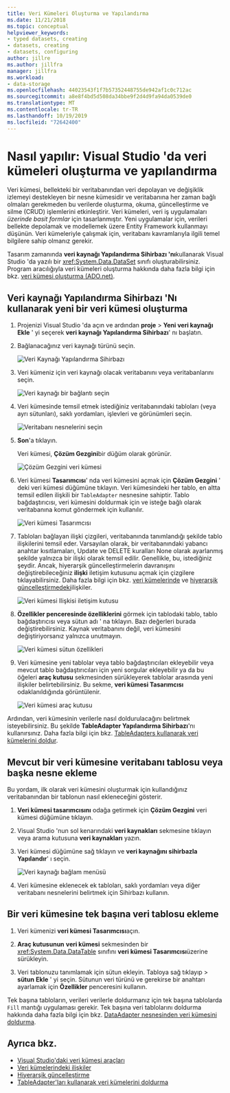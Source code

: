 ```yaml
---
title: Veri Kümeleri Oluşturma ve Yapılandırma
ms.date: 11/21/2018
ms.topic: conceptual
helpviewer_keywords:
- typed datasets, creating
- datasets, creating
- datasets, configuring
author: jillre
ms.author: jillfra
manager: jillfra
ms.workload:
- data-storage
ms.openlocfilehash: 44023543f1f7b57352448755de942af1c0c712ac
ms.sourcegitcommit: a8e8f4bd5d508da34bbe9f2d4d9fa94da0539de0
ms.translationtype: MT
ms.contentlocale: tr-TR
ms.lasthandoff: 10/19/2019
ms.locfileid: "72642400"
---
```

# <a name="how-to-create-and-configure-datasets-in-visual-studio"></a>Nasıl yapılır: Visual Studio 'da veri kümeleri oluşturma ve yapılandırma

Veri kümesi, bellekteki bir veritabanından veri depolayan ve değişiklik izlemeyi destekleyen bir nesne kümesidir ve veritabanına her zaman bağlı olmaları gerekmeden bu verilerde oluşturma, okuma, güncelleştirme ve silme (CRUD) işlemlerini etkinleştirir. Veri kümeleri, veri iş uygulamaları *üzerinde basit formlar* için tasarlanmıştır. Yeni uygulamalar için, verileri bellekte depolamak ve modellemek üzere Entity Framework kullanmayı düşünün. Veri kümeleriyle çalışmak için, veritabanı kavramlarıyla ilgili temel bilgilere sahip olmanız gerekir.

Tasarım zamanında **veri kaynağı Yapılandırma Sihirbazı 'nı**kullanarak Visual Studio 'da yazılı bir <xref:System.Data.DataSet> sınıfı oluşturabilirsiniz. Program aracılığıyla veri kümeleri oluşturma hakkında daha fazla bilgi için bkz. [veri kümesi oluşturma (ADO.net)](/dotnet/framework/data/adonet/dataset-datatable-dataview/creating-a-dataset).

## <a name="create-a-new-dataset-by-using-the-data-source-configuration-wizard"></a>Veri kaynağı Yapılandırma Sihirbazı 'Nı kullanarak yeni bir veri kümesi oluşturma

1. Projenizi Visual Studio 'da açın ve ardından **proje**  > **Yeni veri kaynağı Ekle** ' yi seçerek **veri kaynağı Yapılandırma Sihirbazı**' nı başlatın.

2. Bağlanacağınız veri kaynağı türünü seçin.

     ![Veri Kaynağı Yapılandırma Sihirbazı](../data-tools/media/data-source-configuration-wizard.png)

3. Veri kümeniz için veri kaynağı olacak veritabanını veya veritabanlarını seçin.

     ![Veri kaynağı bir bağlantı seçin](../data-tools/media/data-source-choose-a-connection.png)

4. Veri kümesinde temsil etmek istediğiniz veritabanındaki tabloları (veya ayrı sütunları), saklı yordamları, işlevleri ve görünümleri seçin.

     ![Veritabanı nesnelerini seçin](../data-tools/media/raddata-chose-objects.png)

5. **Son**'a tıklayın.

   Veri kümesi, **Çözüm Gezgini**bir düğüm olarak görünür.

   ![Çözüm Gezgini veri kümesi](../data-tools/media/dataset-in-solution-explorer.png)

6. Veri kümesi **Tasarımcısı**' nda veri kümesini açmak için **Çözüm Gezgini** ' deki veri kümesi düğümüne tıklayın. Veri kümesindeki her tablo, en altta temsil edilen ilişkili bir `TableAdapter` nesnesine sahiptir. Tablo bağdaştırıcısı, veri kümesini doldurmak için ve isteğe bağlı olarak veritabanına komut göndermek için kullanılır.

   ![Veri kümesi Tasarımcısı](../data-tools/media/dataset-designer.png)

7. Tabloları bağlayan ilişki çizgileri, veritabanında tanımlandığı şekilde tablo ilişkilerini temsil eder. Varsayılan olarak, bir veritabanındaki yabancı anahtar kısıtlamaları, Update ve DELETE kuralları None olarak ayarlanmış şekilde yalnızca bir ilişki olarak temsil edilir. Genellikle, bu, istediğiniz şeydir. Ancak, hiyerarşik güncelleştirmelerin davranışını değiştirebileceğiniz **ilişki** iletişim kutusunu açmak için çizgilere tıklayabilirsiniz. Daha fazla bilgi için bkz. [veri kümelerinde](../data-tools/relationships-in-datasets.md) ve [hiyerarşik güncelleştirmedeki](../data-tools/hierarchical-update.md)ilişkiler.

     ![Veri kümesi Ilişkisi iletişim kutusu](../data-tools/media/raddata-relation-dialog.png)

8. **Özellikler penceresinde özelliklerini** görmek için tablodaki tablo, tablo bağdaştırıcısı veya sütun adı ' na tıklayın. Bazı değerleri burada değiştirebilirsiniz. Kaynak veritabanını değil, veri kümesini değiştiriyorsanız yalnızca unutmayın.

     ![Veri kümesi sütun özellikleri](../data-tools/media/dataset-column-properties.png)

9. Veri kümesine yeni tablolar veya tablo bağdaştırıcıları ekleyebilir veya mevcut tablo bağdaştırıcıları için yeni sorgular ekleyebilir ya da bu öğeleri **araç kutusu** sekmesinden sürükleyerek tablolar arasında yeni ilişkiler belirtebilirsiniz. Bu sekme, **veri kümesi Tasarımcısı** odaklanıldığında görüntülenir.

     ![Veri kümesi araç kutusu](../data-tools/media/raddata-dataset-toolbox.png)

Ardından, veri kümesinin verilerle nasıl doldurulacağını belirtmek isteyebilirsiniz. Bu şekilde **TableAdapter Yapılandırma Sihirbazı**'nı kullanırsınız. Daha fazla bilgi için bkz. [TableAdapters kullanarak veri kümelerini doldur](../data-tools/fill-datasets-by-using-tableadapters.md).

## <a name="add-a-database-table-or-other-object-to-an-existing-dataset"></a>Mevcut bir veri kümesine veritabanı tablosu veya başka nesne ekleme

Bu yordam, ilk olarak veri kümesini oluşturmak için kullandığınız veritabanından bir tablonun nasıl ekleneceğini gösterir.

1. **Veri kümesi tasarımcısını** odağa getirmek için **Çözüm Gezgini** veri kümesi düğümüne tıklayın.

2. Visual Studio 'nun sol kenarındaki **veri kaynakları** sekmesine tıklayın veya arama kutusuna **veri kaynakları** yazın.

3. Veri kümesi düğümüne sağ tıklayın ve **veri kaynağını sihirbazla Yapılandır**' ı seçin.

     ![Veri kaynağı bağlam menüsü](../data-tools/media/data-source-context-menu.png)

4. Veri kümesine eklenecek ek tabloları, saklı yordamları veya diğer veritabanı nesnelerini belirtmek için Sihirbazı kullanın.

## <a name="add-a-stand-alone-data-table-to-a-dataset"></a>Bir veri kümesine tek başına veri tablosu ekleme

1. Veri kümenizi **veri kümesi Tasarımcısı**açın.

2. **Araç kutusunun** **veri kümesi** sekmesinden bir <xref:System.Data.DataTable> sınıfını **veri kümesi Tasarımcısı**üzerine sürükleyin.

3. Veri tablonuzu tanımlamak için sütun ekleyin. Tabloya sağ tıklayıp  > **sütun** **Ekle** ' yi seçin. Sütunun veri türünü ve gerekirse bir anahtarı ayarlamak için **Özellikler** penceresini kullanın.

Tek başına tabloların, verileri verilerle doldurmanız için tek başına tablolarda `Fill` mantığı uygulaması gerekir. Tek başına veri tablolarını doldurma hakkında daha fazla bilgi için bkz. [DataAdapter nesnesinden veri kümesini doldurma](/dotnet/framework/data/adonet/populating-a-dataset-from-a-dataadapter).

## <a name="see-also"></a>Ayrıca bkz.

- [Visual Studio'daki veri kümesi araçları](../data-tools/dataset-tools-in-visual-studio.md)
- [Veri kümelerindeki ilişkiler](../data-tools/relationships-in-datasets.md)
- [Hiyerarşik güncelleştirme](../data-tools/hierarchical-update.md)
- [TableAdapter'ları kullanarak veri kümelerini doldurma](../data-tools/fill-datasets-by-using-tableadapters.md)